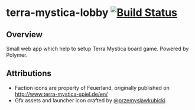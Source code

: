 # terra-mystica-lobby [![Build Status](https://travis-ci.org/ertrzyiks/terra-mystica-lobby.svg?branch=master)](https://travis-ci.org/ertrzyiks/terra-mystica-lobby)

## Overview 

Small web app which help to setup Terra Mystica board game. Powered by Polymer. 

## Attributions

- Faction icons are property of Feuerland, originally published on http://www.terra-mystica-spiel.de/en/
- Gfx assets and launcher icon crafted by [@przemyslawkubicki](https://github.com/przemyslawkubicki/)
